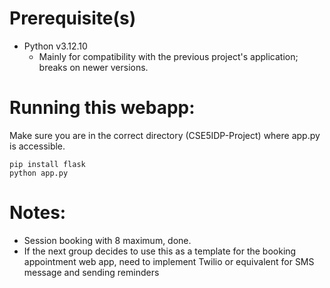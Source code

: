 # Prerequisite(s)
- Python v3.12.10 
    - Mainly for compatibility with the previous project's application; breaks on newer versions.


# Running this webapp:
Make sure you are in the correct directory (CSE5IDP-Project) where app.py is accessible.

```
pip install flask
python app.py
```


# Notes:

- Session booking with 8 maximum, done. 
- If the next group decides to use this as a template for the booking appointment web app, need to implement Twilio or equivalent for SMS message and sending reminders